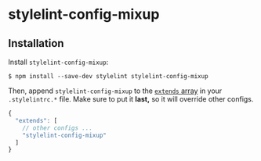 # stylelint-config-mixup

## Installation

Install `stylelint-config-mixup`:

```
$ npm install --save-dev stylelint stylelint-config-mixup
```

Then, append `stylelint-config-mixup` to the [`extends` array](https://stylelint.io/user-guide/configuration/#extends) in your `.stylelintrc.*` file. Make sure to put it **last,** so it will override other configs.

```js
{
  "extends": [
    // other configs ...
    "stylelint-config-mixup"
  ]
}
```

